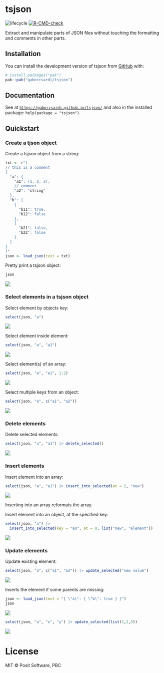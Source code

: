 
<!-- README.md is generated from README.Rmd. Please edit that file -->

# tsjson

<!-- badges: start -->

![lifecycle](https://lifecycle.r-lib.org/articles/figures/lifecycle-experimental.svg)
[![R-CMD-check](https://github.com/gaborcsardi/tsjson/actions/workflows/R-CMD-check.yaml/badge.svg)](https://github.com/gaborcsardi/tsjson/actions/workflows/R-CMD-check.yaml)
<!-- badges: end -->

Extract and manipulate parts of JSON files without touching the
formatting and comments in other parts.

## Installation

You can install the development version of tsjson from
[GitHub](https://github.com/) with:

``` r
# install.packages("pak")
pak::pak("gaborcsardi/tsjson")
```

## Documentation

See at
[`https://gaborcsardi.github.io/tsjson/`](https://gaborcsardi.github.io/tsjson/reference/index.html/)
and also in the installed package: `help(package = "tsjson")`.

## Quickstart

### Create a tjson object

Create a tsjson object from a string:

``` r
txt <- r"(
// this is a comment
{
  "a": {
    "a1": [1, 2, 3],
    // comment
    "a2": "string"
  },
  "b": [
    {
      "b11": true,
      "b12": false
    },
    {
      "b21": false,
      "b22": false
    }
  ]
}
)"
json <- load_json(text = txt)
```

Pretty print a tsjson object:

``` r
json
```

<picture>
<source media="(prefers-color-scheme: dark)" srcset="man/figures/print-json-dark.svg">
<img src="man/figures/print-json.svg" />
</picture>

### Select elements in a tsjson object

Select element by objects key:

``` r
select(json, "a")
```

<picture>
<source media="(prefers-color-scheme: dark)" srcset="man/figures/select-key-dark.svg">
<img src="man/figures/select-key.svg" />
</picture>

Select element inside element:

``` r
select(json, "a", "a1")
```

<picture>
<source media="(prefers-color-scheme: dark)" srcset="man/figures/select-select-dark.svg">
<img src="man/figures/select-select.svg" />
</picture>

Select element(s) of an array:

``` r
select(json, "a", "a1", 1:2)
```

<picture>
<source media="(prefers-color-scheme: dark)" srcset="man/figures/select-array-dark.svg">
<img src="man/figures/select-array.svg" />
</picture>

Select multiple keys from an object:

``` r
select(json, "a", c("a1", "a2"))
```

<picture>
<source media="(prefers-color-scheme: dark)" srcset="man/figures/select-multiple-dark.svg">
<img src="man/figures/select-multiple.svg" />
</picture>

### Delete elements

Delete selected elements:

``` r
select(json, "a", "a1") |> delete_selected()
```

<picture>
<source media="(prefers-color-scheme: dark)" srcset="man/figures/delete-dark.svg">
<img src="man/figures/delete.svg" />
</picture>

### Insert elements

Insert element into an array:

``` r
select(json, "a", "a1") |> insert_into_selected(at = 2, "new")
```

<picture>
<source media="(prefers-color-scheme: dark)" srcset="man/figures/insert-array-dark.svg">
<img src="man/figures/insert-array.svg" />
</picture>

Inserting into an array reformats the array.

Insert element into an object, at the specified key:

``` r
select(json, "a") |>
  insert_into_selected(key = "a0", at = 0, list("new", "element"))
```

<picture>
<source media="(prefers-color-scheme: dark)" srcset="man/figures/insert-object-dark.svg">
<img src="man/figures/insert-object.svg" />
</picture>

### Update elements

Update existing element:

``` r
select(json, "a", c("a1", "a2")) |> update_selected("new value")
```

<picture>
<source media="(prefers-color-scheme: dark)" srcset="man/figures/update-dark.svg">
<img src="man/figures/update.svg" />
</picture>

Inserts the element if some parents are missing:

``` r
json <- load_json(text = "{ \"a\": { \"b\": true } }")
json
```

<picture>
<source media="(prefers-color-scheme: dark)" srcset="man/figures/update-insert-dark.svg">
<img src="man/figures/update-insert.svg" />
</picture>

``` r
select(json, "a", "x", "y") |> update_selected(list(1,2,3))
```

<picture>
<source media="(prefers-color-scheme: dark)" srcset="man/figures/update-insert-2-dark.svg">
<img src="man/figures/update-insert-2.svg" />
</picture>

# License

MIT © Posit Software, PBC
